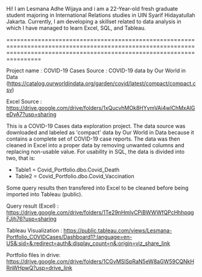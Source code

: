 Hi! I am Lesmana Adhe Wijaya and i am a 22-Year-old fresh graduate student majoring in International Relations studies in UIN Syarif Hidayatullah Jakarta.
Currently, I am developing a skillset related to data analysis in which I have managed to learn Excel, SQL, and Tableau. 


============================================================================================================================================================================


Project name	:	COVID-19 Cases
Source		:	COVID-19 data by Our World in Data (https://catalog.ourworldindata.org/garden/covid/latest/compact/compact.csv)

Excel Source	:	https://drive.google.com/drive/folders/1xQucvhMOk8HYvmVAi4wIChMxAlGeDyA7?usp=sharing

This is a COVID-19 Cases data exploration project. The data source was downloaded and labeled as 'compact' data by Our World in Data because it contains a complete set
of COVID-19 case reports. The data was then cleaned in Excel into a proper data by removing unwanted columns and replacing non-usable value.
For usability in SQL, the data is divided into two, that is:

- Table1 = Covid_Portfolio.dbo.Covid_Death
- Table2 = Covid_Portfolio.dbo.Covid_Vaccination

Some query results then transfered into Excel to be cleaned before being imported into Tableau (public).

Query result (Excel)	: https://drive.google.com/drive/folders/1Te29nHmlvCPiBWWWfQPcHhhpqgFJjh76?usp=sharing

Tableau Visualization	: https://public.tableau.com/views/Lesmana-Portfolio_COVIDCases/Dashboard1?:language=en-US&:sid=&:redirect=auth&:display_count=n&:origin=viz_share_link

Portfolio files in drive: https://drive.google.com/drive/folders/1CGvMSlSpRaN5eW8aGW59CQNkHRnWHpwQ?usp=drive_link
